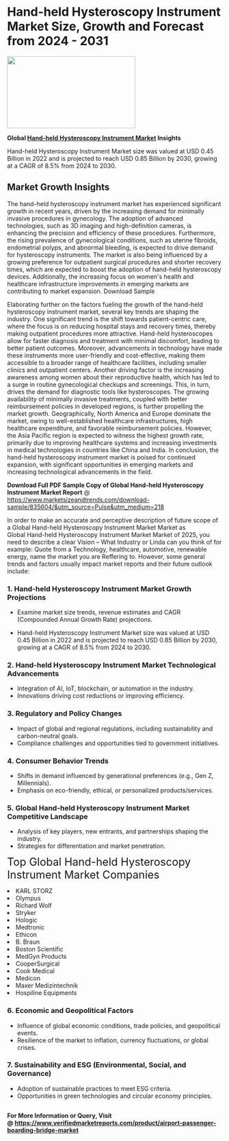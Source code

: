 <H1>Hand-held Hysteroscopy Instrument Market Size, Growth and Forecast from 2024 - 2031</H1><img class="aligncenter size-medium wp-image-584254" src="https://thirdeyenews.in/wp-content/uploads/2024/09/Global-Market-Research-300x168.jpeg" alt="" width="300" height="168" /><p><strong>Global&nbsp;<a href="https://www.marketsizeandtrends.com/download-sample/835604/&amp;utm_source=Pulse&amp;utm_medium=218">Hand-held Hysteroscopy Instrument Market</a> Insights</strong></p><p>Hand-held Hysteroscopy Instrument Market size was valued at USD 0.45 Billion in 2022 and is projected to reach USD 0.85 Billion by 2030, growing at a CAGR of 8.5% from 2024 to 2030.</p><p><h2>Market Growth Insights</h2> <p>The hand-held hysteroscopy instrument market has experienced significant growth in recent years, driven by the increasing demand for minimally invasive procedures in gynecology. The adoption of advanced technologies, such as 3D imaging and high-definition cameras, is enhancing the precision and efficiency of these procedures. Furthermore, the rising prevalence of gynecological conditions, such as uterine fibroids, endometrial polyps, and abnormal bleeding, is expected to drive demand for hysteroscopy instruments. The market is also being influenced by a growing preference for outpatient surgical procedures and shorter recovery times, which are expected to boost the adoption of hand-held hysteroscopy devices. Additionally, the increasing focus on women's health and healthcare infrastructure improvements in emerging markets are contributing to market expansion. Download Sample </p> <p>Elaborating further on the factors fueling the growth of the hand-held hysteroscopy instrument market, several key trends are shaping the industry. One significant trend is the shift towards patient-centric care, where the focus is on reducing hospital stays and recovery times, thereby making outpatient procedures more attractive. Hand-held hysteroscopes allow for faster diagnosis and treatment with minimal discomfort, leading to better patient outcomes. Moreover, advancements in technology have made these instruments more user-friendly and cost-effective, making them accessible to a broader range of healthcare facilities, including smaller clinics and outpatient centers. Another driving factor is the increasing awareness among women about their reproductive health, which has led to a surge in routine gynecological checkups and screenings. This, in turn, drives the demand for diagnostic tools like hysteroscopes. The growing availability of minimally invasive treatments, coupled with better reimbursement policies in developed regions, is further propelling the market growth. Geographically, North America and Europe dominate the market, owing to well-established healthcare infrastructures, high healthcare expenditure, and favorable reimbursement policies. However, the Asia Pacific region is expected to witness the highest growth rate, primarily due to improving healthcare systems and increasing investments in medical technologies in countries like China and India. In conclusion, the hand-held hysteroscopy instrument market is poised for continued expansion, with significant opportunities in emerging markets and increasing technological advancements in the field. </p><p><span class=""><strong>Download Full PDF Sample Copy of Global Hand-held Hysteroscopy Instrument Market Report</strong> @ <a href="https://www.marketsizeandtrends.com/download-sample/835604/&amp;utm_source=Pulse&amp;utm_medium=218" target="_blank">https://www.marketsizeandtrends.com/download-sample/835604/&amp;utm_source=Pulse&amp;utm_medium=218</a></span></p><p>In order to make an accurate and perceptive description of future scope of a Global&nbsp;Hand-held Hysteroscopy Instrument Market Market as Global&nbsp;Hand-held Hysteroscopy Instrument Market Market of 2025, you need to describe a clear Vision &ndash; What Industry or Linda can you think of for example: Quote from a Technology, healthcare, automotive, renewable energy, name the market you are Reffering to. However, some general trends and factors usually impact market reports and their future outlook include:</p><h3>1.&nbsp;<strong>Hand-held Hysteroscopy Instrument Market Growth Projections</strong></h3><ul><li>Examine market size trends, revenue estimates and CAGR (Compounded Annual Growth Rate) projections.</li><li><p>Hand-held Hysteroscopy Instrument Market size was valued at USD 0.45 Billion in 2022 and is projected to reach USD 0.85 Billion by 2030, growing at a CAGR of 8.5% from 2024 to 2030.</p></li></ul><h3>2.&nbsp;<strong>Hand-held Hysteroscopy Instrument Market Technological Advancements</strong></h3><ul><li>Integration of AI, IoT, blockchain, or automation in the industry.</li><li>Innovations driving cost reductions or improving efficiency.</li></ul><h3>3.&nbsp;<strong>Regulatory and Policy Changes</strong></h3><ul><li>Impact of global and regional regulations, including sustainability and carbon-neutral goals.</li><li>Compliance challenges and opportunities tied to government initiatives.</li></ul><h3>4.&nbsp;<strong>Consumer Behavior Trends</strong></h3><ul><li>Shifts in demand influenced by generational preferences (e.g., Gen Z, Millennials).</li><li>Emphasis on eco-friendly, ethical, or personalized products/services.</li></ul><h3>5.&nbsp;<strong>Global Hand-held Hysteroscopy Instrument Market Competitive Landscape</strong></h3><ul><li>Analysis of key players, new entrants, and partnerships shaping the industry.</li><li>Strategies for differentiation and market penetration.</li></ul><p data-pm-slice="1 1 []"><span style="color: inherit; font-family: inherit; font-size: 25px;">Top Global Hand-held Hysteroscopy Instrument Market Companies</span></p><div class="" data-test-id=""><p><li>KARL STORZ</li><li> Olympus</li><li> Richard Wolf</li><li> Stryker</li><li> Hologic</li><li> Medtronic</li><li> Ethicon</li><li> B. Braun</li><li> Boston Scientific</li><li> MedGyn Products</li><li> CooperSurgical</li><li> Cook Medical</li><li> Medicon</li><li> Maxer Medizintechnik</li><li> Hospiline Equipments</li></p></div><h3>6.&nbsp;<strong>Economic and Geopolitical Factors</strong></h3><ul><li>Influence of global economic conditions, trade policies, and geopolitical events.</li><li>Resilience of the market to inflation, currency fluctuations, or global crises.</li></ul><h3>7.&nbsp;<strong>Sustainability and ESG (Environmental, Social, and Governance)</strong></h3><ul><li>Adoption of sustainable practices to meet ESG criteria.</li><li>Opportunities in green technologies and circular economy principles.</li></ul><h2><strong style="font-size: 14px;">For More Information or Query, Visit @&nbsp;</strong><a style="background-color: #ffffff; font-size: 14px;" href="https://www.marketsizeandtrends.com/report/hand-held-hysteroscopy-instrument-market/" target="_blank">https://www.verifiedmarketreports.com/product/airport-passenger-boarding-bridge-market</a></h2>
